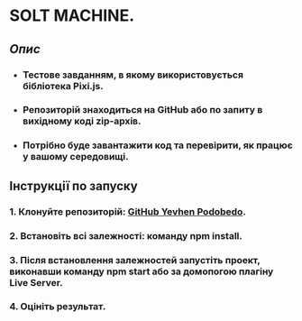 #   SOLT MACHINE.

## *Опис*

- ###  Тестове завданням, в якому використовується бібліотека Pixi.js. 
- ### Репозиторій знаходиться на GitHub або по запиту в вихідному коді zip-архів.  
- ### Потрібно буде завантажити код та перевірити, як працює у вашому середовищі.


## **Інструкції по запуску**

### 1.  Клонуйте репозиторій: [GitHub Yevhen Podobedo](https://github.com/YevhenPodobedo/TA_Twin-Win-Games.git).

### 2. Встановіть всі залежності: команду npm install.

### 3. Після встановлення залежностей запустіть проект, виконавши команду npm start або за домопогою плагіну Live Server.

### 4. Оцініть результат.

